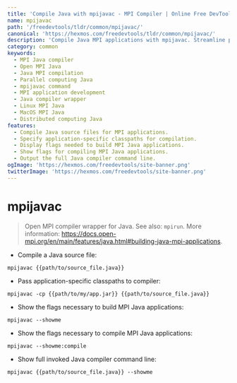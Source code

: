 ```yaml
---
title: 'Compile Java with mpijavac - MPI Compiler | Online Free DevTools by Hexmos'
name: mpijavac
path: '/freedevtools/tldr/common/mpijavac/'
canonical: 'https://hexmos.com/freedevtools/tldr/common/mpijavac/'
description: 'Compile Java MPI applications with mpijavac. Streamline parallel computing development by using this compiler wrapper for Open MPI. Free online tool, no registration required.'
category: common
keywords:
  - MPI Java compiler
  - Open MPI Java
  - Java MPI compilation
  - Parallel computing Java
  - mpijavac command
  - MPI application development
  - Java compiler wrapper
  - Linux MPI Java
  - MacOS MPI Java
  - Distributed computing Java
features:
  - Compile Java source files for MPI applications.
  - Specify application-specific classpaths for compilation.
  - Display flags needed to build MPI Java applications.
  - Show flags for compiling MPI Java applications.
  - Output the full Java compiler command line.
ogImage: 'https://hexmos.com/freedevtools/site-banner.png'
twitterImage: 'https://hexmos.com/freedevtools/site-banner.png'
---
```


# mpijavac

> Open MPI compiler wrapper for Java.
> See also: `mpirun`.
> More information: <https://docs.open-mpi.org/en/main/features/java.html#building-java-mpi-applications>.

- Compile a Java source file:

`mpijavac {{path/to/source_file.java}}`

- Pass application-specific classpaths to compiler:

`mpijavac -cp {{path/to/my/app.jar}} {{path/to/source_file.java}}`

- Show the flags necessary to build MPI Java applications:

`mpijavac --showme`

- Show the flags necessary to compile MPI Java applications:

`mpijavac --showme:compile`

- Show full invoked Java compiler command line:

`mpijavac {{path/to/source_file.java}} --showme`

